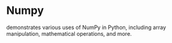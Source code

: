 # Numpy
demonstrates various uses of NumPy in Python, including array manipulation, mathematical operations, and more.
